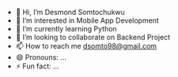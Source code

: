 - 👋 Hi, I’m Desmond Somtochukwu
- 👀 I’m interested in Mobile App Development
- 🌱 I’m currently learning Python
- 💞️ I’m looking to collaborate on Backend Project
- 📫 How to reach me dsomto98@gmail.com
- 😄 Pronouns: ...
- ⚡ Fun fact: ...

<!---
Desco98/Desco98 is a ✨ special ✨ repository because its `README.md` (this file) appears on your GitHub profile.
You can click the Preview link to take a look at your changes.
--->
